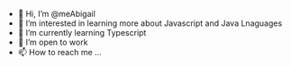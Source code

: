 - 👋 Hi, I’m @meAbigail
- 👀 I’m interested in learning more about Javascript and Java Lnaguages
- 🌱 I’m currently learning Typescript
- 💞️ I’m open to work
- 📫 How to reach me ...

<!---
meAbigail/meAbigail is a ✨ special ✨ repository because its `README.md` (this file) appears on your GitHub profile.
You can click the Preview link to take a look at your changes.
--->
